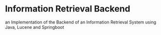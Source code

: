 # Information Retrieval Backend
 an Implementation of the Backend of an Information Retrieval System using Java, Lucene and Springboot
